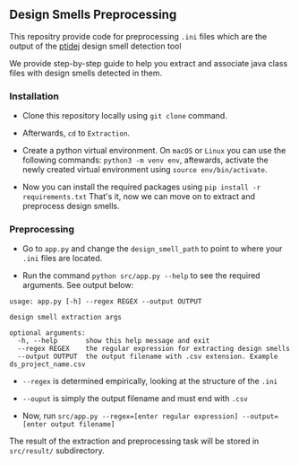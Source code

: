 ## Design Smells Preprocessing
This repositry provide code for preprocessing `.ini` files which are the output of the [ptidej](https://github.com/ptidejteam/v5.2) design smell detection tool

We provide step-by-step guide to help you extract and associate java class files with design smells detected in them. 

### Installation 
- Clone this repository locally using `git clone` command.
- Afterwards, `cd` to `Extraction`.

- Create a python virtual environment. On `macOS` or `Linux` you can use the following commands: `python3 -m venv env`, aftewards, activate the newly created virtual environment using `source env/bin/activate`.

- Now you can install the required packages using `pip install -r requirements.txt`
That's it, now we can move on to extract and preprocess design smells.

### Preprocessing
- Go to `app.py` and change the `design_smell_path` to point to where your `.ini` files are located.

- Run the command `python src/app.py --help` to see the required arguments. See output below:

```
usage: app.py [-h] --regex REGEX --output OUTPUT

design smell extraction args

optional arguments:
  -h, --help       show this help message and exit
  --regex REGEX    the regular expression for extracting design smells
  --output OUTPUT  the output filename with .csv extension. Example ds_project_name.csv
```

- `--regex` is determined empirically, looking at the structure of the `.ini`
- `--ouput` is simply the output filename and must end with `.csv`

- Now, run `src/app.py --regex=[enter regular expression] --output=[enter output filename]`

The result of the extraction and preprocessing task will be stored in `src/result/` subdirectory.

